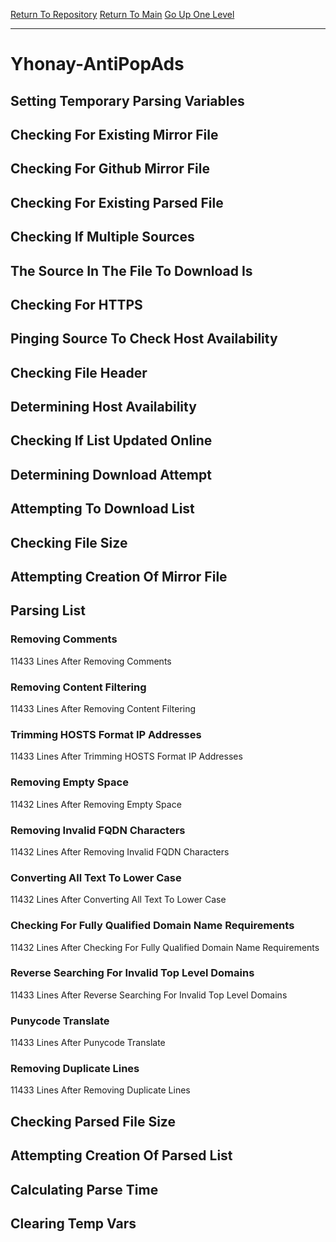 [Return To Repository](https://github.com/deathbybandaid/piholeparser/)
[Return To Main](https://github.com/deathbybandaid/piholeparser/blob/master/RecentRunLogs/Mainlog.md)
[Go Up One Level](https://github.com/deathbybandaid/piholeparser/blob/master/RecentRunLogs/TopLevelScripts/30-Processing-External-Blacklists.md)
____________________________________
# Yhonay-AntiPopAds
## Setting Temporary Parsing Variables
## Checking For Existing Mirror File
## Checking For Github Mirror File
## Checking For Existing Parsed File
## Checking If Multiple Sources
## The Source In The File To Download Is
## Checking For HTTPS
## Pinging Source To Check Host Availability
## Checking File Header
## Determining Host Availability
## Checking If List Updated Online
## Determining Download Attempt
## Attempting To Download List
## Checking File Size
## Attempting Creation Of Mirror File
## Parsing List
### Removing Comments
11433 Lines After Removing Comments
### Removing Content Filtering
11433 Lines After Removing Content Filtering
### Trimming HOSTS Format IP Addresses
11433 Lines After Trimming HOSTS Format IP Addresses
### Removing Empty Space
11432 Lines After Removing Empty Space
### Removing Invalid FQDN Characters
11432 Lines After Removing Invalid FQDN Characters
### Converting All Text To Lower Case
11432 Lines After Converting All Text To Lower Case
### Checking For Fully Qualified Domain Name Requirements
11432 Lines After Checking For Fully Qualified Domain Name Requirements
### Reverse Searching For Invalid Top Level Domains
11433 Lines After Reverse Searching For Invalid Top Level Domains
### Punycode Translate
11433 Lines After Punycode Translate
### Removing Duplicate Lines
11433 Lines After Removing Duplicate Lines
## Checking Parsed File Size
## Attempting Creation Of Parsed List
## Calculating Parse Time
## Clearing Temp Vars
